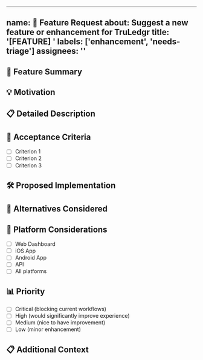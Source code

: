 
---
name: 🚀 Feature Request
about: Suggest a new feature or enhancement for TruLedgr
title: '[FEATURE] '
labels: ['enhancement', 'needs-triage']
assignees: ''
---

## 🚀 Feature Summary
<!-- Provide a clear and concise description of the feature you'd like to see -->

## 💡 Motivation
<!-- Why is this feature needed? What problem does it solve? Who would benefit? -->

## 📋 Detailed Description
<!-- Provide a detailed description of the feature and how it should work -->

## 🎯 Acceptance Criteria
<!-- What needs to be implemented for this feature to be considered complete? -->
- [ ] Criterion 1
- [ ] Criterion 2
- [ ] Criterion 3

## 🛠️ Proposed Implementation
<!-- If you have ideas about how this could be implemented, describe them here -->

## 🔄 Alternatives Considered
<!-- Describe any alternative solutions or features you've considered -->

## 📱 Platform Considerations
<!-- Which platforms should this feature support? -->
- [ ] Web Dashboard
- [ ] iOS App
- [ ] Android App
- [ ] API
- [ ] All platforms

## 📊 Priority
<!-- How important is this feature to you? -->
- [ ] Critical (blocking current workflows)
- [ ] High (would significantly improve experience)
- [ ] Medium (nice to have improvement)
- [ ] Low (minor enhancement)

## 📋 Additional Context
<!-- Add any other context, mockups, screenshots, or examples about the feature request here -->
